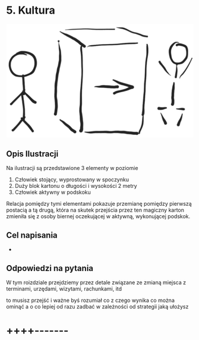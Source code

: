 # 5. Kultura

![wejście-wyjście](../img/we-wy.png)

## Opis Ilustracji

Na ilustracji są przedstawione 3 elementy w poziomie
1. Człowiek stojący, wyprostowany w spoczynku
2. Duży blok kartonu o długości i wysokości 2 metry
3. Człowiek aktywny w podskoku

Relacja pomiędzy tymi elementami pokazuje przemianę pomiędzy pierwszą postacią a tą drugą, która na skutek przejścia przez ten magiczny karton zmieniła się
z osoby biernej oczekującej w aktywną, wykonującej podskok.


## Cel napisania
+ 


## Odpowiedzi na pytania

W tym roizdziale przejdziemy przez detale związane ze zmianą miejsca
z terminami, urzędami, wizytami, rachunkami, itd

to musisz przejść i ważne byś rozumiał co z czego wynika
co można ominąć a o co lepiej od razu zadbać
w zależności od strategii jaką ułożysz
 
# ++++-------
